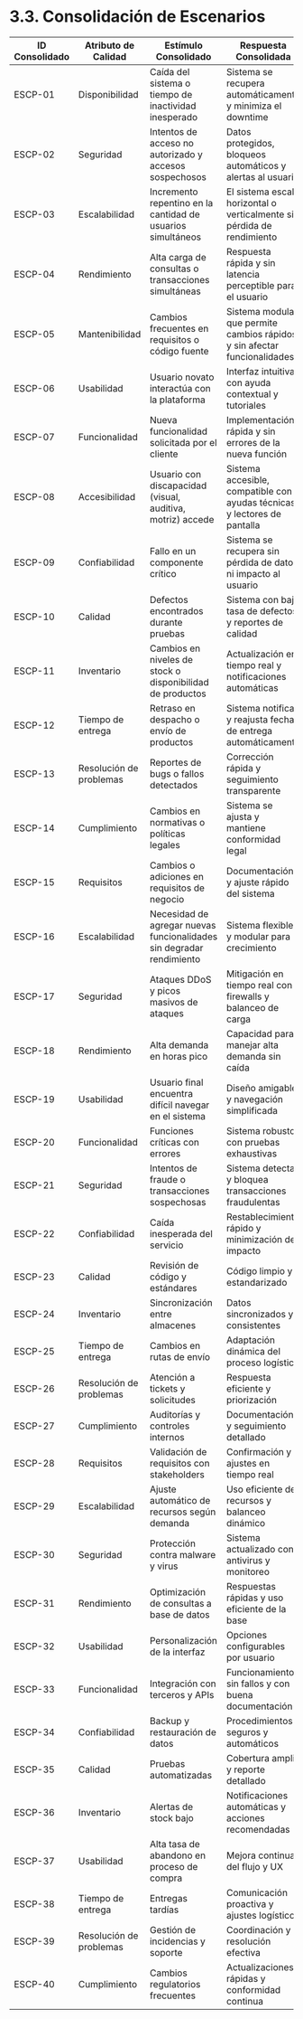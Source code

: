 # 3.3. Consolidación de Escenarios

| ID Consolidado | Atributo de Calidad | Estímulo Consolidado                                      | Respuesta Consolidada                                   | Escenarios Originales |
|----------------|---------------------|----------------------------------------------------------|--------------------------------------------------------|------------------------|
| ESCP-01       | Disponibilidad      | Caída del sistema o tiempo de inactividad inesperado     | Sistema se recupera automáticamente y minimiza el downtime | ESCP-01               |
| ESCP-02       | Seguridad           | Intentos de acceso no autorizado y accesos sospechosos   | Datos protegidos, bloqueos automáticos y alertas al usuario | ESCP-02, ESCP-41      |
| ESCP-03       | Escalabilidad       | Incremento repentino en la cantidad de usuarios simultáneos | El sistema escala horizontal o verticalmente sin pérdida de rendimiento | ESCP-03               |
| ESCP-04       | Rendimiento         | Alta carga de consultas o transacciones simultáneas      | Respuesta rápida y sin latencia perceptible para el usuario | ESCP-04               |
| ESCP-05       | Mantenibilidad      | Cambios frecuentes en requisitos o código fuente         | Sistema modular que permite cambios rápidos y sin afectar funcionalidades | ESCP-05               |
| ESCP-06       | Usabilidad          | Usuario novato interactúa con la plataforma              | Interfaz intuitiva, con ayuda contextual y tutoriales  | ESCP-06               |
| ESCP-07       | Funcionalidad       | Nueva funcionalidad solicitada por el cliente            | Implementación rápida y sin errores de la nueva función | ESCP-07               |
| ESCP-08       | Accesibilidad       | Usuario con discapacidad (visual, auditiva, motriz) accede | Sistema accesible, compatible con ayudas técnicas y lectores de pantalla | ESCP-08, ESCP-43      |
| ESCP-09       | Confiabilidad       | Fallo en un componente crítico                           | Sistema se recupera sin pérdida de datos ni impacto al usuario | ESCP-09               |
| ESCP-10       | Calidad             | Defectos encontrados durante pruebas                     | Sistema con baja tasa de defectos y reportes de calidad | ESCP-10               |
| ESCP-11       | Inventario          | Cambios en niveles de stock o disponibilidad de productos | Actualización en tiempo real y notificaciones automáticas | ESCP-11               |
| ESCP-12       | Tiempo de entrega   | Retraso en despacho o envío de productos                 | Sistema notifica y reajusta fechas de entrega automáticamente | ESCP-12               |
| ESCP-13       | Resolución de problemas | Reportes de bugs o fallos detectados                    | Corrección rápida y seguimiento transparente           | ESCP-13               |
| ESCP-14       | Cumplimiento        | Cambios en normativas o políticas legales                | Sistema se ajusta y mantiene conformidad legal         | ESCP-14               |
| ESCP-15       | Requisitos          | Cambios o adiciones en requisitos de negocio             | Documentación y ajuste rápido del sistema              | ESCP-15               |
| ESCP-16       | Escalabilidad       | Necesidad de agregar nuevas funcionalidades sin degradar rendimiento | Sistema flexible y modular para crecimiento            | ESCP-16               |
| ESCP-17       | Seguridad           | Ataques DDoS y picos masivos de ataques                  | Mitigación en tiempo real con firewalls y balanceo de carga | ESCP-17, ESCP-42      |
| ESCP-18       | Rendimiento         | Alta demanda en horas pico                               | Capacidad para manejar alta demanda sin caída          | ESCP-18               |
| ESCP-19       | Usabilidad          | Usuario final encuentra difícil navegar en el sistema    | Diseño amigable y navegación simplificada              | ESCP-19               |
| ESCP-20       | Funcionalidad       | Funciones críticas con errores                           | Sistema robusto con pruebas exhaustivas                | ESCP-20               |
| ESCP-21       | Seguridad           | Intentos de fraude o transacciones sospechosas           | Sistema detecta y bloquea transacciones fraudulentas   | ESCP-21               |
| ESCP-22       | Confiabilidad       | Caída inesperada del servicio                            | Restablecimiento rápido y minimización del impacto     | ESCP-22               |
| ESCP-23       | Calidad             | Revisión de código y estándares                          | Código limpio y estandarizado                          | ESCP-23               |
| ESCP-24       | Inventario          | Sincronización entre almacenes                           | Datos sincronizados y consistentes                     | ESCP-24               |
| ESCP-25       | Tiempo de entrega   | Cambios en rutas de envío                                | Adaptación dinámica del proceso logístico              | ESCP-25               |
| ESCP-26       | Resolución de problemas | Atención a tickets y solicitudes                       | Respuesta eficiente y priorización                     | ESCP-26               |
| ESCP-27       | Cumplimiento        | Auditorías y controles internos                          | Documentación y seguimiento detallado                  | ESCP-27               |
| ESCP-28       | Requisitos          | Validación de requisitos con stakeholders               | Confirmación y ajustes en tiempo real                  | ESCP-28               |
| ESCP-29       | Escalabilidad       | Ajuste automático de recursos según demanda             | Uso eficiente de recursos y balanceo dinámico          | ESCP-29               |
| ESCP-30       | Seguridad           | Protección contra malware y virus                       | Sistema actualizado con antivirus y monitoreo          | ESCP-30               |
| ESCP-31       | Rendimiento         | Optimización de consultas a base de datos               | Respuestas rápidas y uso eficiente de la base          | ESCP-31               |
| ESCP-32       | Usabilidad          | Personalización de la interfaz                          | Opciones configurables por usuario                     | ESCP-32               |
| ESCP-33       | Funcionalidad       | Integración con terceros y APIs                         | Funcionamiento sin fallos y con buena documentación    | ESCP-33               |
| ESCP-34       | Confiabilidad       | Backup y restauración de datos                          | Procedimientos seguros y automáticos                   | ESCP-34               |
| ESCP-35       | Calidad             | Pruebas automatizadas                                   | Cobertura amplia y reporte detallado                   | ESCP-35               |
| ESCP-36       | Inventario          | Alertas de stock bajo                                   | Notificaciones automáticas y acciones recomendadas     | ESCP-36               |
| ESCP-37       | Usabilidad          | Alta tasa de abandono en proceso de compra              | Mejora continua del flujo y UX                         | ESCP-37, ESCP-44      |
| ESCP-38       | Tiempo de entrega   | Entregas tardías                                        | Comunicación proactiva y ajustes logísticos            | ESCP-38               |
| ESCP-39       | Resolución de problemas | Gestión de incidencias y soporte                      | Coordinación y resolución efectiva                     | ESCP-39               |
| ESCP-40       | Cumplimiento        | Cambios regulatorios frecuentes                         | Actualizaciones rápidas y conformidad continua         | ESCP-40               |
